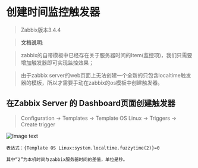 # 创建时间监控触发器
> Zabbix版本3.4.4

> **文档说明**: 

> zabbix的自带模板中已经存在关于服务器时间的Item(监控项)，我们只需要增加触发器即可实现监控效果；

> 由于zabbix server的web页面上无法创建一个全新的只包含localtime触发器的模板，所以才需要手动在zabbix的os模板中创建触发器。



   
## 在Zabbix Server 的 Dashboard页面创建触发器
>    Configuration -> Templates -> Template OS Linux -> Triggers -> Create trigger

    
![Image text](http://gitlab.d.com.cn/ops/zabbix/raw/master/zabbix-localtime_check/time_triggers.png)
    
    
```
表达式：{Template OS Linux:system.localtime.fuzzytime(2)}=0

其中“2”为本机时间与zabbix服务器时间的差值，单位是秒。 
````